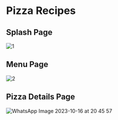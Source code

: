 # Pizza Recipes
## Splash Page
![1](https://github.com/Salma191/TP-Pizza/assets/116913855/020e78df-36cd-470c-a5c5-f87b10bf240d)
## Menu Page
![2](https://github.com/Salma191/TP-Pizza/assets/116913855/7ecde496-4c52-4519-94e6-31dc26bfa4fc)
## Pizza Details Page
![WhatsApp Image 2023-10-16 at 20 45 57](https://github.com/Salma191/TP-Pizza/assets/116913855/a2b784b5-4344-4789-99f5-0031be599251)
